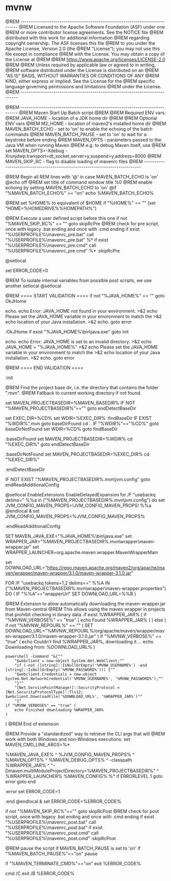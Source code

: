 # mvnw

@REM ---------------------------------------------------------------------------- @REM Licensed to the Apache Software Foundation (ASF) under one @REM or more contributor license agreements. See the NOTICE file @REM distributed with this work for additional information @REM regarding copyright ownership. The ASF licenses this file @REM to you under the Apache License, Version 2.0 (the @REM "License"); you may not use this file except in compliance @REM with the License. You may obtain a copy of the License at @REM @REM https://www.apache.org/licenses/LICENSE-2.0 @REM @REM Unless required by applicable law or agreed to in writing, @REM software distributed under the License is distributed on an @REM "AS IS" BASIS, WITHOUT WARRANTIES OR CONDITIONS OF ANY @REM KIND, either express or implied. See the License for the @REM specific language governing permissions and limitations @REM under the License. @REM ----------------------------------------------------------------------------

@REM ---------------------------------------------------------------------------- @REM Maven Start Up Batch script @REM @REM Required ENV vars: @REM JAVA\_HOME - location of a JDK home dir @REM @REM Optional ENV vars @REM M2\_HOME - location of maven2's installed home dir @REM MAVEN\_BATCH\_ECHO - set to 'on' to enable the echoing of the batch commands @REM MAVEN\_BATCH\_PAUSE - set to 'on' to wait for a keystroke before ending @REM MAVEN\_OPTS - parameters passed to the Java VM when running Maven @REM e.g. to debug Maven itself, use @REM set MAVEN\_OPTS=-Xdebug -Xrunjdwp:transport=dt\_socket,server=y,suspend=y,address=8000 @REM MAVEN\_SKIP\_RC - flag to disable loading of mavenrc files @REM ----------------------------------------------------------------------------

@REM Begin all REM lines with '@' in case MAVEN\_BATCH\_ECHO is 'on' @echo off @REM set title of command window title %0 @REM enable echoing by setting MAVEN\_BATCH\_ECHO to 'on' @if "%MAVEN\_BATCH\_ECHO%" == "on" echo %MAVEN\_BATCH\_ECHO%

@REM set %HOME% to equivalent of $HOME if "%HOME%" == "" (set "HOME=%HOMEDRIVE%%HOMEPATH%")

@REM Execute a user defined script before this one if not "%MAVEN\_SKIP\_RC%" == "" goto skipRcPre @REM check for pre script, once with legacy .bat ending and once with .cmd ending if exist "%USERPROFILE%\mavenrc\_pre.bat" call "%USERPROFILE%\mavenrc\_pre.bat" %\* if exist "%USERPROFILE%\mavenrc\_pre.cmd" call "%USERPROFILE%\mavenrc\_pre.cmd" %\* :skipRcPre

@setlocal

set ERROR\_CODE=0

@REM To isolate internal variables from possible post scripts, we use another setlocal @setlocal

@REM ==== START VALIDATION ==== if not "%JAVA\_HOME%" == "" goto OkJHome

echo. echo Error: JAVA\_HOME not found in your environment. >&2 echo Please set the JAVA\_HOME variable in your environment to match the >&2 echo location of your Java installation. >&2 echo. goto error

:OkJHome if exist "%JAVA\_HOME%\bin\java.exe" goto init

echo. echo Error: JAVA\_HOME is set to an invalid directory. >&2 echo JAVA\_HOME = "%JAVA\_HOME%" >&2 echo Please set the JAVA\_HOME variable in your environment to match the >&2 echo location of your Java installation. >&2 echo. goto error

@REM ==== END VALIDATION ====

:init

@REM Find the project base dir, i.e. the directory that contains the folder ".mvn". @REM Fallback to current working directory if not found.

set MAVEN\_PROJECTBASEDIR=%MAVEN\_BASEDIR% IF NOT "%MAVEN\_PROJECTBASEDIR%"=="" goto endDetectBaseDir

set EXEC\_DIR=%CD% set WDIR=%EXEC\_DIR% :findBaseDir IF EXIST "%WDIR%".mvn goto baseDirFound cd .. IF "%WDIR%"=="%CD%" goto baseDirNotFound set WDIR=%CD% goto findBaseDir

:baseDirFound set MAVEN\_PROJECTBASEDIR=%WDIR% cd "%EXEC\_DIR%" goto endDetectBaseDir

:baseDirNotFound set MAVEN\_PROJECTBASEDIR=%EXEC\_DIR% cd "%EXEC\_DIR%"

:endDetectBaseDir

IF NOT EXIST "%MAVEN\_PROJECTBASEDIR%.mvn\jvm.config" goto endReadAdditionalConfig

@setlocal EnableExtensions EnableDelayedExpansion for /F "usebackq delims=" %%a in ("%MAVEN\_PROJECTBASEDIR%.mvn\jvm.config") do set JVM\_CONFIG\_MAVEN\_PROPS=!JVM\_CONFIG\_MAVEN\_PROPS! %%a @endlocal & set JVM\_CONFIG\_MAVEN\_PROPS=%JVM\_CONFIG\_MAVEN\_PROPS%

:endReadAdditionalConfig

SET MAVEN\_JAVA\_EXE="%JAVA\_HOME%\bin\java.exe" set WRAPPER\_JAR="%MAVEN\_PROJECTBASEDIR%.mvn\wrapper\maven-wrapper.jar" set WRAPPER\_LAUNCHER=org.apache.maven.wrapper.MavenWrapperMain

set DOWNLOAD\_URL="https://repo.maven.apache.org/maven2/org/apache/maven/wrapper/maven-wrapper/3.1.0/maven-wrapper-3.1.0.jar"

FOR /F "usebackq tokens=1,2 delims==" %%A IN ("%MAVEN\_PROJECTBASEDIR%.mvn\wrapper\maven-wrapper.properties") DO ( IF "%%A"=="wrapperUrl" SET DOWNLOAD\_URL=%%B )

@REM Extension to allow automatically downloading the maven-wrapper.jar from Maven-central @REM This allows using the maven wrapper in projects that prohibit checking in binary data. if exist %WRAPPER\_JAR% ( if "%MVNW\_VERBOSE%" == "true" ( echo Found %WRAPPER\_JAR% ) ) else ( if not "%MVNW\_REPOURL%" == "" ( SET DOWNLOAD\_URL="%MVNW\_REPOURL%/org/apache/maven/wrapper/maven-wrapper/3.1.0/maven-wrapper-3.1.0.jar" ) if "%MVNW\_VERBOSE%" == "true" ( echo Couldn't find %WRAPPER\_JAR%, downloading it ... echo Downloading from: %DOWNLOAD\_URL% )

```
powershell -Command "&{"^
	"$webclient = new-object System.Net.WebClient;"^
	"if (-not ([string]::IsNullOrEmpty('%MVNW_USERNAME%') -and [string]::IsNullOrEmpty('%MVNW_PASSWORD%'))) {"^
	"$webclient.Credentials = new-object System.Net.NetworkCredential('%MVNW_USERNAME%', '%MVNW_PASSWORD%');"^
	"}"^
	"[Net.ServicePointManager]::SecurityProtocol = [Net.SecurityProtocolType]::Tls12; $webclient.DownloadFile('%DOWNLOAD_URL%', '%WRAPPER_JAR%')"^
	"}"
if "%MVNW_VERBOSE%" == "true" (
    echo Finished downloading %WRAPPER_JAR%
)
```

) @REM End of extension

@REM Provide a "standardized" way to retrieve the CLI args that will @REM work with both Windows and non-Windows executions. set MAVEN\_CMD\_LINE\_ARGS=%\*

%MAVEN\_JAVA\_EXE% ^ %JVM\_CONFIG\_MAVEN\_PROPS% ^ %MAVEN\_OPTS% ^ %MAVEN\_DEBUG\_OPTS% ^ -classpath %WRAPPER\_JAR% ^ "-Dmaven.multiModuleProjectDirectory=%MAVEN\_PROJECTBASEDIR%" ^ %WRAPPER\_LAUNCHER% %MAVEN\_CONFIG% %\* if ERRORLEVEL 1 goto error goto end

:error set ERROR\_CODE=1

:end @endlocal & set ERROR\_CODE=%ERROR\_CODE%

if not "%MAVEN\_SKIP\_RC%"=="" goto skipRcPost @REM check for post script, once with legacy .bat ending and once with .cmd ending if exist "%USERPROFILE%\mavenrc\_post.bat" call "%USERPROFILE%\mavenrc\_post.bat" if exist "%USERPROFILE%\mavenrc\_post.cmd" call "%USERPROFILE%\mavenrc\_post.cmd" :skipRcPost

@REM pause the script if MAVEN\_BATCH\_PAUSE is set to 'on' if "%MAVEN\_BATCH\_PAUSE%"=="on" pause

if "%MAVEN\_TERMINATE\_CMD%"=="on" exit %ERROR\_CODE%

cmd /C exit /B %ERROR\_CODE%
